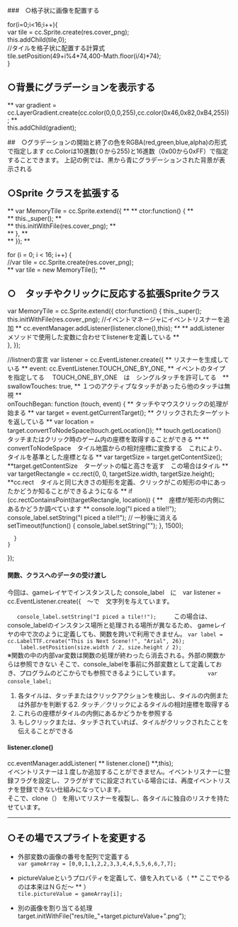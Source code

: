 ###　○格子状に画像を配置する

for(i=0;i<16;i++){  
  var tile = cc.Sprite.create(res.cover_png);  
  this.addChild(tile,0);  
   //タイルを格子状に配置する計算式  
  tile.setPosition(49+i%4*74,400-Math.floor(i/4)*74);  
}  

## ○背景にグラデーションを表示する

  ** var gradient = cc.LayerGradient.create(cc.color(0,0,0,255),cc.color(0x46,0x82,0xB4,255));  **  
this.addChild(gradient);  

##　○グラデーションの開始と終了の色をRGBA(red,green,blue,alpha)の形式で指定します
cc.Colorは10進数(０から255)と16進数（0x00から0xFF）で指定することできます。
上記の例では、黒から青にグラデーションされた背景が表示される

## ○Sprite クラスを拡張する

** var MemoryTile = cc.Sprite.extend({  **
**    ctor:function() { **  
**        this._super(); **  
**        this.initWithFile(res.cover_png); **   
**    },  **  
**  });  **  

for (i = 0; i < 16; i++) {  
    //var tile = cc.Sprite.create(res.cover_png);  
  **  var tile = new MemoryTile(); **


##  ○　タッチやクリックに反応する拡張Spriteクラス

var MemoryTile = cc.Sprite.extend({
    ctor:function() {
        this._super();
        this.initWithFile(res.cover_png);
        //イベントマネージャにイベントリスナーを追加
**        cc.eventManager.addListener(listener.clone(),this); **
** addListener メソッドで使用した変数に合わせてlistenerを定義している **   
    },
});

//listnerの宣言
var listener = cc.EventListener.create({
**  リスナーを生成している **
    event: cc.EventListener.TOUCH_ONE_BY_ONE,
** イベントのタイプを指定してる　 TOUCH_ONE_BY_ONE　は　シングルタッチを許可してる　**  
    swallowTouches: true,
** １つのアクティブなタッチがあったら他のタッチは無視 **  
    onTouchBegan: function (touch, event) {
** タッチやマウスクリックの処理が始まる **
      var target = event.getCurrentTarget();
** クリックされたターゲットを返している **
      var location = target.convertToNodeSpace(touch.getLocation());
** touch.getLocation()　タッチまたはクリック時のゲーム内の座標を取得することができる **
** convertToNodeSpace　タイル地震からの相対座標に変換する　これにより、タイルを基準とした座標となる **
      var targetSize = target.getContentSize();
**target.getContentSize　ターゲットの幅と高さを返す　この場合はタイル **
      var targetRectangle = cc.rect(0, 0, targetSize.width, targetSize.height);
**cc.rect　タイルと同じ大きさの矩形を定義、クリックがこの矩形の中にあったかどうか知ることができるようになる **
      if (cc.rectContainsPoint(targetRectangle, location)) {
**　座標が矩形の内側にあるかどうか調べています **
          console.log("I piced a tile!!");
          console_label.setString("I piced a tile!!");
          // 一秒後に消える
       setTimeout(function() {
           console_label.setString("");
       }, 1500);

      }
    }
});

#### 関数、クラスへのデータの受け渡し
今回は、gameレイヤでインスタンスした console_label　に　var listener = cc.EventListener.create({　～で　文字列を与えています。

``    console_label.setString("I piced a tile!!");    ``
　この場合は、console_labelのインスタンス場所と処理される場所が異なるため、
gameレイヤの中で次のように定義しても、関数を跨いで利用できません。
`var label = cc.LabelTTF.create("This is Next Scene!!", "Arial", 26);`  
`    label.setPosition(size.width / 2, size.height / 2);`  
※関数の中の内部var変数は関数の処理が終わったら消去される。外部の関数からは参照できない
そこで、console_labelを事前に外部変数として定義しておき、プログラムのどこからでも参照できるようにしています。　　　　
`　var console_label;　　`  

1. 各タイルは、タッチまたはクリックアクションを検出し、タイルの内側または外部かを判断する2. タッチ／クリックによるタイルの相対座標を取得する  
3. これらの座標がタイルの内側にあるかどうかを参照する
4. もしクリックまたは、タッチされていれば、タイルがクリックされたことを伝えることができる

#### listener.clone()
 cc.eventManager.addListener( ** listener.clone() **,this);  
イベントリスナーは１度しか追加することができません。イベントリスナーに登録フラグを設定し、フラグがすでに設定されている場合には、再度イベントリスナを登録できない仕組みになっています。  
そこで、clone（） を用いてリスナーを複製し、各タイルに独自のリスナを持たせています。  

  ----
## ○その場でスプライトを変更する  
- 外部変数の画像の番号を配列で定義する  
`var gameArray = [0,0,1,1,2,2,3,3,4,4,5,5,6,6,7,7];
`  

- pictureValueというプロパティを定義して、値を入れている（ ** ここでやるのは本来はＮＧだ～ ** ）  
`tile.pictureValue = gameArray[i];
`  

- 別の画像を割り当てる処理  
target.initWithFile("res/tile_"+target.pictureValue+".png");
